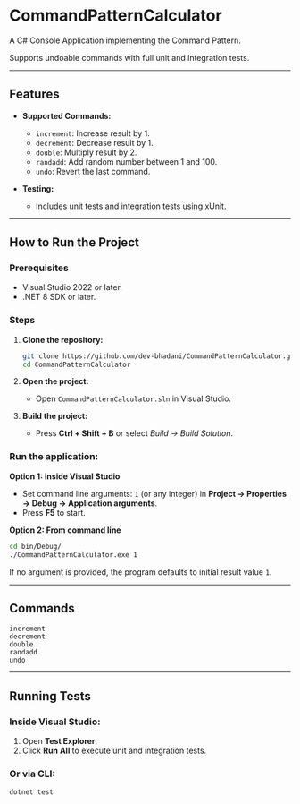 # CommandPatternCalculator

A C# Console Application implementing the Command Pattern.

Supports undoable commands with full unit and integration tests.

---

## Features

* **Supported Commands:**

  * `increment`: Increase result by 1.
  * `decrement`: Decrease result by 1.
  * `double`: Multiply result by 2.
  * `randadd`: Add random number between 1 and 100.
  * `undo`: Revert the last command.

* **Testing:**

  * Includes unit tests and integration tests using xUnit.

---

## How to Run the Project

### Prerequisites

* Visual Studio 2022 or later.
* .NET 8 SDK or later.

### Steps

1. **Clone the repository:**

   ```bash
   git clone https://github.com/dev-bhadani/CommandPatternCalculator.git
   cd CommandPatternCalculator
   ```

2. **Open the project:**

   * Open `CommandPatternCalculator.sln` in Visual Studio.

3. **Build the project:**

   * Press **Ctrl + Shift + B** or select *Build → Build Solution*.

### Run the application:

**Option 1: Inside Visual Studio**

* Set command line arguments: `1` (or any integer) in **Project → Properties → Debug → Application arguments**.
* Press **F5** to start.

**Option 2: From command line**

```bash
cd bin/Debug/
./CommandPatternCalculator.exe 1
```

If no argument is provided, the program defaults to initial result value `1`.

---

## Commands

```plaintext
increment
decrement
double
randadd
undo
```

---

## Running Tests

### Inside Visual Studio:

1. Open **Test Explorer**.
2. Click **Run All** to execute unit and integration tests.

### Or via CLI:

```bash
dotnet test
```
